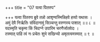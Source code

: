 +++
title = "07 यत्वा पितरुप"

+++
यत्वा पितरुप ब्रुवे तन्नो आशृण्वस्मिन्निहवे हव्यो यथासः ।  
अमुं देवै निर्ऋतिः संविदानामुं सिञ्चन्तु वरुणस्य पाशात् ॥॥ ८ ॥  
यदस्मृति चकृमा किं चिदग्ने उपारिम चरणैर्जातवेदः ।  
तस्मात् पाहि त्वं नः प्रचेतः शुभे सखिभ्यो अमृतत्वमस्मात् ॥ ९ ॥